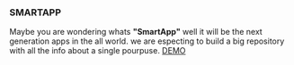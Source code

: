 ### SMARTAPP

Maybe you are wondering whats **"SmartApp"** well it will be the next generation apps in the all world.
we are especting to build a big repository with all the info about a single pourpuse.
[DEMO](https://arielloza.github.io/smartapp/index.php)